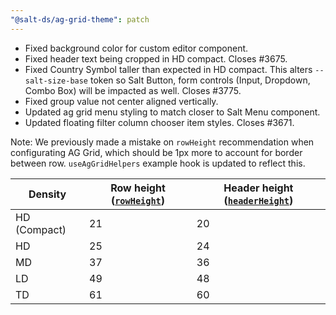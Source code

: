 ```yaml
---
"@salt-ds/ag-grid-theme": patch
---
```


- Fixed background color for custom editor component.
- Fixed header text being cropped in HD compact. Closes #3675.
- Fixed Country Symbol taller than expected in HD compact. This alters `--salt-size-base` token so Salt Button, form controls (Input, Dropdown, Combo Box) will be impacted as well. Closes #3775.
- Fixed group value not center aligned vertically.
- Updated ag grid menu styling to match closer to Salt Menu component.
- Updated floating filter column chooser item styles. Closes #3671.

Note: We previously made a mistake on `rowHeight` recommendation when configurating AG Grid, which should be 1px more to account for border between row.
`useAgGridHelpers` example hook is updated to reflect this.

| Density      | Row height ([`rowHeight`](https://www.ag-grid.com/javascript-data-grid/row-height/)) | Header height ([`headerHeight`](https://www.ag-grid.com/javascript-data-grid/column-headers/#header-height)) |
| ------------ | ------------------------------------------------------------------------------------ | ------------------------------------------------------------------------------------------------------------ |
| HD (Compact) | 21                                                                                   | 20                                                                                                           |
| HD           | 25                                                                                   | 24                                                                                                           |
| MD           | 37                                                                                   | 36                                                                                                           |
| LD           | 49                                                                                   | 48                                                                                                           |
| TD           | 61                                                                                   | 60                                                                                                           |
